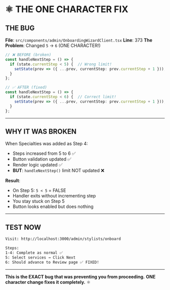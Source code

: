 # ⚛️ THE ONE CHARACTER FIX

## THE BUG

**File**: `src/components/admin/OnboardingWizardClient.tsx`
**Line**: 373
**The Problem**: Changed `5` → `6` (ONE CHARACTER!)

```typescript
// ❌ BEFORE (broken)
const handleNextStep = () => {
  if (state.currentStep < 5) {  // Wrong limit!
    setState(prev => ({ ...prev, currentStep: prev.currentStep + 1 }));
  }
};

// ✅ AFTER (fixed)
const handleNextStep = () => {
  if (state.currentStep < 6) {  // Correct limit!
    setState(prev => ({ ...prev, currentStep: prev.currentStep + 1 }));
  }
};
```

---

## WHY IT WAS BROKEN

When Specialties was added as Step 4:
- Steps increased from 5 to 6 ✅
- Button validation updated ✅
- Render logic updated ✅
- **BUT**: `handleNextStep()` limit NOT updated ❌

**Result**:
- On Step 5: `5 < 5` = FALSE
- Handler exits without incrementing step
- You stay stuck on Step 5
- Button looks enabled but does nothing

---

## TEST NOW

```bash
Visit: http://localhost:3000/admin/stylists/onboard

Steps:
1-4: Complete as normal ✅
5: Select services → Click Next
6: Should advance to Review page ✅ FIXED!
```

---

**This is the EXACT bug that was preventing you from proceeding.**
**ONE character change fixes it completely.** ⚛️
